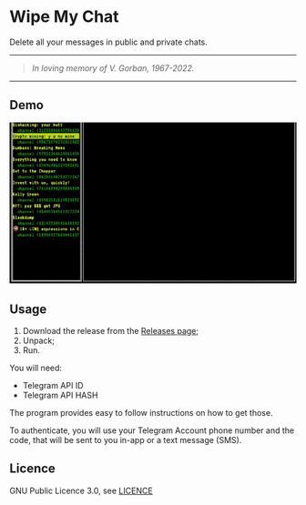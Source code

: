# Wipe My Chat
Delete all your messages in public and private chats.

---
> _In loving memory of V. Gorban, 1967-2022._
---

## Demo

![](assets/wipemychat.gif)

## Usage

1. Download the release from the [Releases page][1];
2. Unpack;
3. Run.

You will need:
- Telegram API ID
- Telegram API HASH

The program provides easy to follow instructions on how to get
those.

To authenticate, you will use your Telegram Account phone number and the code,
that will be sent to you in-app or a text message (SMS).

## Licence
GNU Public Licence 3.0, see [LICENCE][2]

[1]: https://github.com/rusq/wipemychat/releases
[2]: LICENCE
